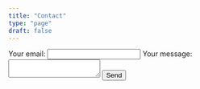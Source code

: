 ```yaml
---
title: "Contact"
type: "page"
draft: false
---
```


<form
  action="https://formspree.io/f/mrbybwzk"
  method="POST"
>
  <label>
    Your email:
    <input type="email" name="email">
  </label>
  <label>
    Your message:
    <textarea name="message"></textarea>
  </label>
  <!-- your other form fields go here -->
  <button type="submit">Send</button>
</form>